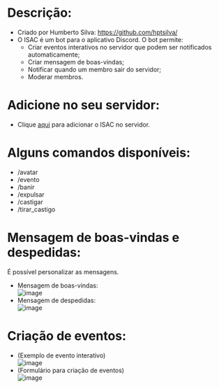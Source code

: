 # Descrição:
* Criado por Humberto Silva: https://github.com/hptsilva/
* O ISAC é um bot para o aplicativo Discord. O bot permite:
  * Criar eventos interativos no servidor que podem ser notificados automaticamente;
  * Criar mensagem de boas-vindas;
  * Notificar quando um membro sair do servidor;
  * Moderar membros.

# Adicione no seu servidor:

* Clique [aqui](https://discord.com/oauth2/authorize?client_id=1136689149601124383&permissions=8&integration_type=0&scope=bot) para adicionar o ISAC no servidor.

# Alguns comandos disponíveis:

* /avatar
* /evento
* /banir
* /expulsar
* /castigar
* /tirar_castigo

# Mensagem de boas-vindas e despedidas:
É possível personalizar as mensagens.
* Mensagem de boas-vindas:  
![image](https://github.com/user-attachments/assets/ce6b4ab3-5d36-4e91-b1ca-451c6c35165d)
* Mensagem de despedidas:  
![image](https://github.com/user-attachments/assets/4a61bb41-85f3-4b99-8f94-2d24a05654ee)

# Criação de eventos:

* (Exemplo de evento interativo)  
![image](https://github.com/user-attachments/assets/562e6fed-0456-46da-8b27-2d29449aa11b)
* (Formulário para criação de eventos)  
![image](https://github.com/user-attachments/assets/2b130c89-4ea8-42c0-9350-d6726dd167d2)
